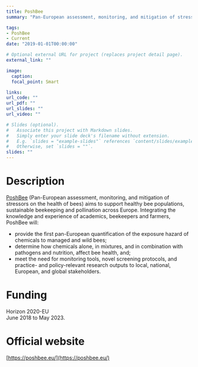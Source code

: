 ```yaml
---
title: PoshBee
summary: "Pan-European assessment, monitoring, and mitigation of stressors on the health of bees"

tags:
- PoshBee
- Current
date: "2019-01-01T00:00:00"

# Optional external URL for project (replaces project detail page).
external_link: ""

image:
  caption: 
  focal_point: Smart

links:
url_code: ""
url_pdf: ""
url_slides: ""
url_video: ""

# Slides (optional).
#   Associate this project with Markdown slides.
#   Simply enter your slide deck's filename without extension.
#   E.g. `slides = "example-slides"` references `content/slides/example-slides.md`.
#   Otherwise, set `slides = ""`.
slides: ""
---
```


# Description
[PoshBee](https://poshbee.eu/) (Pan-European assessment, monitoring, and mitigation of stressors on the health of bees) aims to support healthy bee populations, sustainable beekeeping and pollination across Europe. Integrating the knowledge and experience of academics, beekeepers and farmers, PoshBee will:

* provide the first pan-European quantification of the exposure hazard of chemicals to managed and wild bees;  
* determine how chemicals alone, in mixtures, and in combination with pathogens and nutrition, affect bee health, and;  
* meet the need for monitoring tools, novel screening protocols, and practice- and policy-relevant research outputs to local, national, European, and global stakeholders.  

# Funding
Horizon 2020-EU  
June 2018 to May 2023.

# Official website
[https://poshbee.eu/](https://poshbee.eu/)
